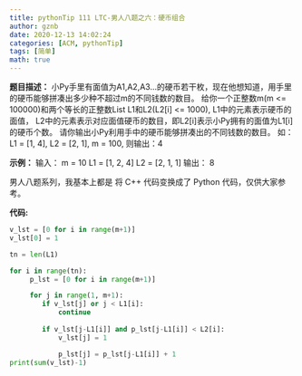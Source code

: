 ```yaml
---
title: pythonTip 111 LTC-男人八题之六：硬币组合
author: gznb
date: 2020-12-13 14:02:24
categories: [ACM, pythonTip]
tags: [简单]
math: true
---
```


**题目描述：**
小Py手里有面值为A1,A2,A3...的硬币若干枚，现在他想知道，用手里的硬币能够拼凑出多少种不超过m的不同钱数的数目。
给你一个正整数m(m <= 100000)和两个等长的正整数List L1和L2(L2[i] <= 1000), L1中的元素表示硬币的面值， L2中的元素表示对应面值硬币的数目，即L2[i]表示小Py拥有的面值为L1[i]的硬币个数。
请你输出小Py利用手中的硬币能够拼凑出的不同钱数的数目。
如：
L1 = [1, 4], L2 = [2, 1], m = 100, 则输出：4

**示例：**
输入：
m = 10
L1 = [1, 2, 4]
L2 = [2, 1, 1]
输出：
8


男人八题系列，我基本上都是 将 C++ 代码变换成了 Python 代码，仅供大家参考。

**代码:**
```python
v_lst = [0 for i in range(m+1)]
v_lst[0] = 1

tn = len(L1)

for i in range(tn):
     p_lst = [0 for i in range(m+1)]

     for j in range(1, m+1):
        if v_lst[j] or j < L1[i]:
            continue
        
        if v_lst[j-L1[i]] and p_lst[j-L1[i]] < L2[i]:
            v_lst[j] = 1

            p_lst[j] = p_lst[j-L1[i]] + 1
print(sum(v_lst)-1)
```
